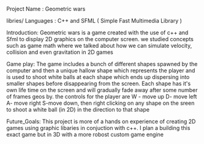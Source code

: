 Project Name : Geometric wars

libries/ Languages : C++ and SFML ( Simple Fast Multimedia Library )

Introduction: Geometric wars is a game created with the use of c++ and Sfml to display 2D graphics on the computer screen. we studied concepts such as game math where we 
talked about how we can simulate velocity, collision and even gravitation in 2D games 

Game play: The game includes a bunch of different shapes spawned by the computer and then a unique hallow shape which represents the player and is used to shoot white balls 
at each shape which ends up dispersing into smaller shapes before disappearing from the screen. Each shape has it's own life time on the screen and will gradually fade away
after some number of frames geos by. the controls for the player are W - move up D- move left  A- move right S-move down, then right clicking on any shape on the sreen to shoot 
a white ball (in 2D) in the direction to that shape 

Future_Goals: This project is more of a hands on experience of creating 2D games using graphic libaries in conjuction with c++. I plan a building this exact game 
but in 3D with a more  robost  custom  game engine 
